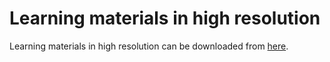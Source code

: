 # Learning materials in high resolution
Learning materials in high resolution can be downloaded from 
[here](https://e.pcloud.link/publink/show?code=XZN5cWZXWGLHYUo2hJIu3nqwGPSkhULVD2X).